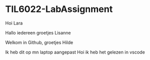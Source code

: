 # TIL6022-LabAssignment
Hoi Lara

Hallo iedereen groetjes Lisanne

Welkom in Github, groetjes Hilde

Ik heb dit op mn laptop aangepast
Hoi ik heb het gelezen in vscode